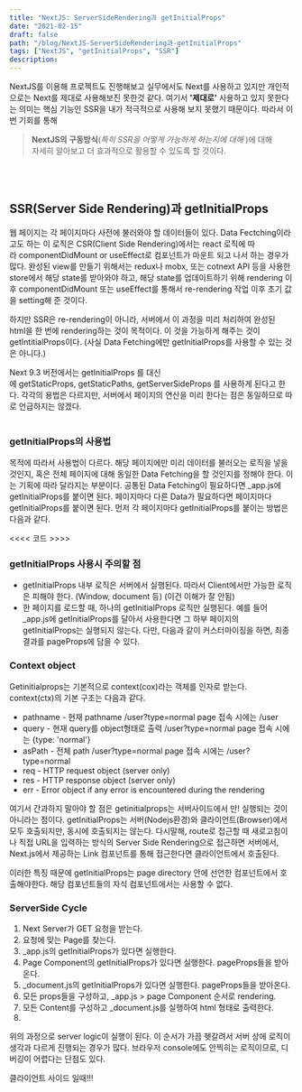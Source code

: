 ```yaml
---
title: "NextJS: ServerSideRendering과 getInitialProps"
date: "2021-02-15"
draft: false
path: "/blog/NextJS-ServerSideRendering과-getInitialProps"
tags: ["NextJS", "getInitialProps", "SSR"]
description: 
---
```


NextJS를 이용해 프로젝트도 진행해보고 실무에서도 Next를 사용하고 있지만 개인적으로는 Next를 제대로 사용해보진 못한것 같다. 여기서 **'제대로'** 사용하고 있지 못한다는 의미는 핵심 기능인 SSR을 내가 적극적으로 사용해 보지 못했기 때문이다. 따라서 이번 기회를 통해 
>**NextJS의 구동방식**(_특히 SSR을 어떻게 가능하게 하는지에 대해_ )에 대해  
자세히 알아보고 더 효과적으로 활용할 수 있도록 할 것이다.

<br/><br/>

## SSR(Server Side Rendering)과 getInitialProps

웹 페이지는 각 페이지마다 사전에 불러와야 할 데이터들이 있다. Data Fectching이라고도 하는 이 로직은 CSR(Client Side Rendering)에서는 react 로직에 따라 componentDidMount or useEffect로 컴포넌트가 마운트 되고 나서 하는 경우가 많다. 완성된 view를 만들기 위해서는 redux나 mobx, 또는 cotnext API 등을 사용한 store에서 해당 state를 받아와야 하고, 해당 state를 업데이트하기 위해 rendering 이후 componentDidMount 또는 useEffect를 통해서 re-rendering 작업 이후 초기 값을 setting해 준 것이다. 

하지만 SSR은 re-rendering이 아니라, 서버에서 이 과정을 미리 처리하여 완성된 html을 한 번에 rendering하는 것이 목적이다. 이 것을 가능하게 해주는 것이 getIntitialProps이다. 
(사실 Data Fetching에만 getInitialProps를 사용할 수 있는 것은 아니다.)

Next 9.3 버전에서는 getInitialProps 를 대신에 getStaticProps, getStaticPaths, getServerSideProps 를 사용하게 된다고 한다. 각각의 용법은 다르지만, 서버에서 페이지의 연산을 미리 한다는 점은 동일하므로 따로 언급하지는 않겠다.
<br/><br/>

### getInitialProps의 사용법

목적에 따라서 사용법이 다르다. 해당 페이지에만 미리 데이터를 불러오는 로직을 넣을 것인지, 혹은 전체 페이지에 대해 동일한 Data Fetching을 할 것인지를 정해야 한다. 이는 기획에 따라 달라지는 부분이다. 공통된 Data Fetching이 필요하다면 _app.js에 getInitialProps를 붙이면 된다. 페이지마다 다른 Data가 필요하다면 페이지마다 getInitialProps를 붙이면 된다. 먼저 각 페이지마다 getInitialProps를 붙이는 방법은 다음과 같다.

<<<< 코드 >>>>

### getInitialProps 사용시 주의할 점
* getInitialProps 내부 로직은 서버에서 실행된다. 따라서 Client에서만 가능한 로직은 피해야 한다. (Window, document 등) (이건 이해가 잘 안됨)
* 한 페이지를 로드할 때, 하나의 getInitialProps 로직만 실행된다. 예를 들어 _app.js에 getInitialProps를 달아서 사용한다면 그 하부 페이지의 getInitialProps는 실행되지 않는다. 다만, 다음과 같이 커스터마이징을 하면, 최종 결과를 pageProps에 담을 수 있다.


### Context object
Getinitialprops는 기본적으로 context(cox)라는 객체를 인자로 받는다. 
context(ctx)의 기본 구조는 다음과 같다. 
* pathname - 현재 pathname /user?type=normal page 접속 시에는 /user
* query - 현재 query를 object형태로 출력 /user?type=normal page 접속 시에는 {type: 'normal'}
* asPath - 전체 path /user?type=normal page 접속 시에는 /user?type=normal
* req - HTTP request object (server only)
* res - HTTP response object (server only)
* err - Error object if any error is encountered during the rendering


여기서 간과하지 말아야 할 점은 getinitialprops는 서버사이드에서 만! 실행되는 것이 아니라는 점이다. 
getInitialProps는 서버(Nodejs환경)와 클라이언트(Browser)에서 모두 호출되지만, 동시에 호출되지는 않는다. 다시말해, route로 접근할 때 새로고침이나 직접 URL을 입력하는 방식의 Server Side Rendering으로 접근하면 서버에서, Next.js에서 제공하는 Link 컴포넌트를 통해 접근한다면 클라이언트에서 호출된다.

이러한 특징 때문에 getInitialProps는 page directory 안에 선언한 컴포넌트에서 호출해야한다. 해당 컴포넌트들의 자식 컴포넌트에서는 사용할 수 없다.

### ServerSide Cycle
1. Next Server가 GET 요청을 받는다.
2. 요청에 맞는 Page를 찾는다.
3. _app.js의 getInitialProps가 있다면 실행한다.
4. Page Component의 getInitialProps가 있다면 실행한다. pageProps들을 받아온다.
5. _document.js의 getInitialProps가 있다면 실행한다. pageProps들을 받아온다.
6. 모든 props들을 구성하고, _app.js > page Component 순서로 rendering.
7. 모든 Content를 구성하고 _document.js를 실행하여 html 형태로 출력한다.
8. 
위의 과정으로 server logic이 실행이 된다. 이 순서가 가끔 헷갈려서 서버 상에 로직이 생각과 다르게 진행되는 경우가 많다. 브라우저 console에도 안찍히는 로직이므로, 디버깅이 어렵다는 단점도 있다.

클라이언트 사이드 일때!!!